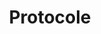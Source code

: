 ---
guid: 2012
title: "Protocole"
category: Protocole
description: "Que serait la maison connectée sans les protocoles domotiques ? Pas grand chose à vrai dire, puisque ce sont eux qui permettent l’interaction entre chaque module connecté. Donc si vous vous intéressez à la maison connectée, ça vaut la peine de prendre quelques minutes pour bien cerner le rôle, le fonctionnement et les multiples facettes de ces modes de communication. Vous partez de zéro ? Bingo, cet article est pour vous ! Venez, on va tout vous expliquer."
url: ""
locale: fr_FR
sitemap:
  changefreq: 'monthly'
  exclude: 'no'
  priority: 0.5
  lastmod:  # date to end modification
redirect_from: /categorie-produit/protocol/
---